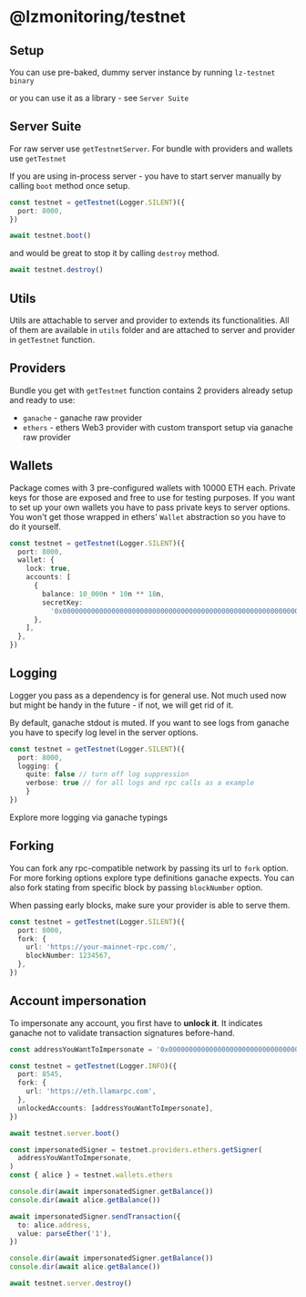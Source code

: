 # @lzmonitoring/testnet

## Setup

You can use pre-baked, dummy server instance by running
`lz-testnet binary`

or you can use it as a library - see `Server Suite`

## Server Suite

For raw server use `getTestnetServer`.
For bundle with providers and wallets use `getTestnet`

If you are using in-process server - you have to start server manually by calling `boot` method once setup.

```ts
const testnet = getTestnet(Logger.SILENT)({
  port: 8000,
})

await testnet.boot()
```

and would be great to stop it by calling `destroy` method.

```ts
await testnet.destroy()
```

## Utils

Utils are attachable to server and provider to extends its functionalities.
All of them are available in `utils` folder and are attached to server and provider in `getTestnet` function.

## Providers

Bundle you get with `getTestnet` function contains 2 providers already setup and ready to use:

- `ganache` - ganache raw provider
- `ethers` - ethers Web3 provider with custom transport setup via ganache raw provider

## Wallets

Package comes with 3 pre-configured wallets with 10000 ETH each. Private keys for those are exposed and free to use for testing purposes. If you want to set up your own wallets you have to pass private keys to server options. You won't get those wrapped in ethers' `Wallet` abstraction so you have to do it yourself.

```ts
const testnet = getTestnet(Logger.SILENT)({
  port: 8000,
  wallet: {
    lock: true,
    accounts: [
      {
        balance: 10_000n * 10n ** 18n,
        secretKey:
          '0x0000000000000000000000000000000000000000000000000000000000000000',
      },
    ],
  },
})
```

## Logging

Logger you pass as a dependency is for general use. Not much used now but might be handy in the future - if not, we will get rid of it.

By default, ganache stdout is muted. If you want to see logs from ganache you have to specify log level in the server options.

```ts
const testnet = getTestnet(Logger.SILENT)({
  port: 8000,
  logging: {
    quite: false // turn off log suppression
    verbose: true // for all logs and rpc calls as a example
    }
})
```

Explore more logging via ganache typings

## Forking

You can fork any rpc-compatible network by passing its url to `fork` option. For more forking options explore type definitions ganache expects. You can also fork stating from specific block by passing `blockNumber` option.

When passing early blocks, make sure your provider is able to serve them.

```ts
const testnet = getTestnet(Logger.SILENT)({
  port: 8000,
  fork: {
    url: 'https://your-mainnet-rpc.com/',
    blockNumber: 1234567,
  },
})
```

## Account impersonation

To impersonate any account, you first have to **unlock it**.
It indicates ganache not to validate transaction signatures before-hand.

```ts
const addressYouWantToImpersonate = '0x0000000000000000000000000000000000000000'

const testnet = getTestnet(Logger.INFO)({
  port: 8545,
  fork: {
    url: 'https://eth.llamarpc.com',
  },
  unlockedAccounts: [addressYouWantToImpersonate],
})

await testnet.server.boot()

const impersonatedSigner = testnet.providers.ethers.getSigner(
  addressYouWantToImpersonate,
)
const { alice } = testnet.wallets.ethers

console.dir(await impersonatedSigner.getBalance())
console.dir(await alice.getBalance())

await impersonatedSigner.sendTransaction({
  to: alice.address,
  value: parseEther('1'),
})

console.dir(await impersonatedSigner.getBalance())
console.dir(await alice.getBalance())

await testnet.server.destroy()
```
